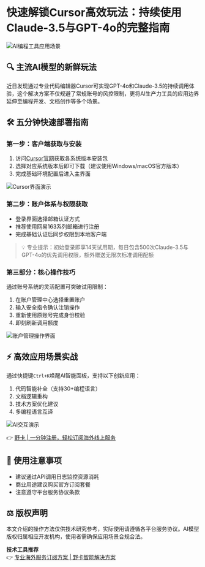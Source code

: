 # 快速解锁Cursor高效玩法：持续使用Claude-3.5与GPT-4o的完整指南

![AI编程工具应用场景](https://bbtdd.com/wp-content/uploads/img/21962989202.webp)

## 🔍 主流AI模型的新鲜玩法
近日发现通过专业代码编辑器Cursor可实现GPT-4o和Claude-3.5的持续调用体验，这个解决方案不仅规避了常规账号的风控限制，更将AI生产力工具的应用边界延伸至编程开发、文档创作等多个场景。

## 🛠️ 五分钟快速部署指南

### 第一步：客户端获取与安装
1. 访问[Cursor官网](https://cursor.sh)获取各系统版本安装包
2. 选择对应系统版本后即可下载（建议使用Windows/macOS官方版本）
3. 完成基础环境配置后进入主界面

![Cursor界面演示](https://bbtdd.com/wp-content/uploads/img/658464016327.webp)

### 第二步：账户体系与权限获取
- 登录界面选择邮箱认证方式
- 推荐使用网易163系列邮箱进行注册
- 完成基础认证后同步权限到本地客户端

> 💡 专业提示：初始登录即享14天试用期，每日包含500次Claude-3.5与GPT-4o的优先调用权限，额外赠送无限次标准调用配额

### 第三部分：核心操作技巧
通过账号系统的灵活配置可突破试用限制：
1. 在账户管理中心选择重置账户
2. 输入安全指令确认注销操作
3. 重新使用原账号完成身份校验
4. 即刻刷新调用额度

![账户管理操作界面](https://bbtdd.com/wp-content/uploads/img/5938901924.webp)

## ⚡ 高效应用场景实战
通过快捷键`Ctrl+K`唤醒AI智能面板，支持以下创新应用：
1. 代码智能补全（支持30+编程语言）
2. 文档逻辑重构
3. 技术方案优化建议
4. 多编程语言互译

![AI交互演示](https://bbtdd.com/wp-content/uploads/img/5252373900.webp)

👉 [野卡 | 一分钟注册，轻松订阅海外线上服务](https://bbtdd.com/yeka)

## 📌 使用注意事项
- 建议通过API调用日志监控资源消耗
- 商业用途建议购买官方订阅套餐
- 注意遵守平台服务协议条款

## ⚖️ 版权声明
本文介绍的操作方法仅供技术研究参考，实际使用请遵循各平台服务协议。AI模型版权归属相应开发机构，使用者需确保应用场景合规合法。

**技术工具推荐**  
👉 [专业海外服务订阅方案 | 野卡智能解决方案](https://bbtdd.com/yeka)